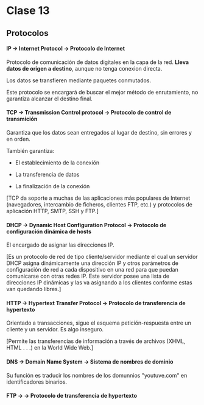 # Clase 13

## Protocolos

#### IP -> Internet Protocol -> Protocolo de Internet

Protocolo de comunicación de datos digitales en la capa de la red.
**Lleva datos de origen a destino**, aunque no tenga conexion directa.

Los datos se transfieren mediante paquetes conmutados.

Este protocolo se encargará de buscar el mejor método de enrutamiento, no garantiza alcanzar el destino final.

#### TCP -> Transmission Control protocol -> Protocolo de control de transmición

Garantiza que los datos sean entregados al lugar de destino, sin errores y en orden.

También garantiza:

- El establecimiento de la conexión

- La transferencia de datos

- La finalización de la conexión

[TCP da soporte a muchas de las aplicaciones más populares de Internet (navegadores, intercambio de ficheros, clientes FTP, etc.) y protocolos de aplicación HTTP, SMTP, SSH y FTP.]

#### DHCP -> Dynamic Host Configuration Protocol -> Protocolo de configuración dinámica de hosts

El encargado de asignar las direcciones IP.

[Es un protocolo de red de tipo cliente/servidor mediante el cual un servidor DHCP asigna dinámicamente una dirección IP y otros parámetros de configuración de red a cada dispositivo en una red para que puedan comunicarse con otras redes IP. Este servidor posee una lista de direcciones IP dinámicas y las va asignando a los clientes conforme estas van quedando libres.]

#### HTTP -> Hypertext Transfer Protocol -> Protocolo de transferencia de hypertexto

Orientado a transacciones, sigue el esquema petición-respuesta entre un cliente y un servidor.
Es algo inseguro.

[Permite las transferencias de información a través de archivos (XHML, HTML . . .) en la World Wide Web.]

#### DNS -> Domain Name System -> Sistema de nombres de dominio

Su función es traducir los nombres de los domunnios "youtuve.com" en identificadores binarios.

#### FTP ->  -> Protocolo de transferencia de hypertexto